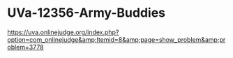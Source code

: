 # UVa-12356-Army-Buddies
https://uva.onlinejudge.org/index.php?option=com_onlinejudge&amp;Itemid=8&amp;page=show_problem&amp;problem=3778
